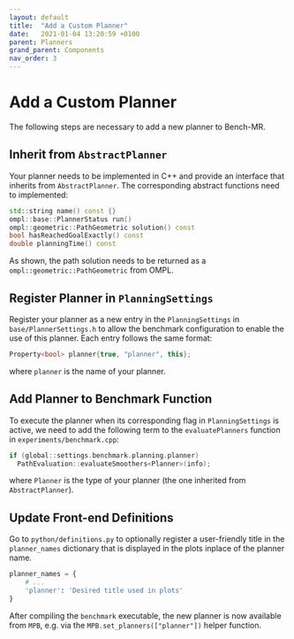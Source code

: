 ```yaml
---
layout: default
title:  "Add a Custom Planner"
date:   2021-01-04 13:20:59 +0100
parent: Planners
grand_parent: Components
nav_order: 3
---
```


# Add a Custom Planner

The following steps are necessary to add a new planner to Bench-MR.

## Inherit from `AbstractPlanner`

Your planner needs to be implemented in C++ and provide an interface that inherits from `AbstractPlanner`. The corresponding abstract functions need to implemented:

```cpp
std::string name() const {}
ompl::base::PlannerStatus run()
ompl::geometric::PathGeometric solution() const
bool hasReachedGoalExactly() const
double planningTime() const
```

As shown, the path solution needs to be returned as a `ompl::geometric::PathGeometric` from OMPL.

## Register Planner in `PlanningSettings`

Register your planner as a new entry in the `PlanningSettings` in `base/PlannerSettings.h` to allow the benchmark configuration to enable the use of this planner. Each entry follows the same format:

```cpp
Property<bool> planner{true, "planner", this};
```

where `planner` is the name of your planner.

## Add Planner to Benchmark Function

To execute the planner when its corresponding flag in `PlanningSettings` is active, we need to add the following term to the `evaluatePlanners` function in `experiments/benchmark.cpp`:

```cpp
if (global::settings.benchmark.planning.planner)
  PathEvaluation::evaluateSmoothers<Planner>(info);
```

where `Planner` is the type of your planner (the one inherited from `AbstractPlanner`).

## Update Front-end Definitions

Go to `python/definitions.py` to optionally register a user-friendly title in the `planner_names` dictionary that is displayed in the plots inplace of the planner name.

```py
planner_names = {
	# ...
	'planner': 'Desired title used in plots'
}
```

After compiling the `benchmark` executable, the new planner is now available from `MPB`, e.g. via the `MPB.set_planners(["planner"])` helper function.